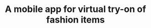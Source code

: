---
advisors:
- Pınar Yanardağ
- Fatma Başak Aydemir
poster: images/35-poster.jpg
students:
- name: Koray Çetin
- name: Hamza Işıktaş
- name: Ertuğrul Bülbül
title: A mobile app for virtual try-on of fashion items
type: project
rank: 2
---